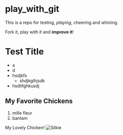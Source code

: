 # play_with_git

This is a repo for testing, _playing_, cheering and whining.

Fork it, play with it and **improve it**!

# Test Title
* a
* d
* hsdjkfs
  * shdjkglhjsdk
* hsdlifghkusdj

## My Favorite Chickens
  1. mille fleur
  2. bantam

My Lovely Chicken!
![Silkie](silkie.jpg)
